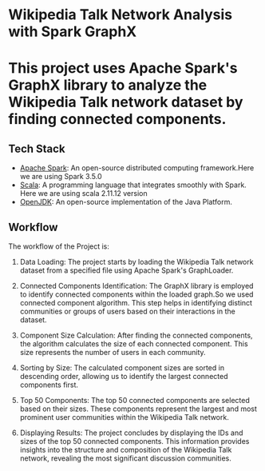 # Wikipedia Talk Network Analysis with Spark GraphX

# This project uses Apache Spark's GraphX library to analyze the Wikipedia Talk network dataset by finding connected components.
## Tech Stack

- [Apache Spark](https://spark.apache.org/downloads.html): An open-source distributed computing framework.Here we are using Spark 3.5.0
- [Scala](https://www.scala-lang.org/download/all.html): A programming language that integrates smoothly with Spark. Here we are using scala 2.11.12 version
- [OpenJDK](https://openjdk.java.net/): An open-source implementation of the Java Platform. 

## Workflow

The workflow of the Project is:

1. Data Loading: The project starts by loading the Wikipedia Talk network dataset from a specified file using Apache Spark's GraphLoader.

2. Connected Components Identification: The GraphX library is employed to identify connected components within the loaded graph.So we used connected component algorithm. This step helps in identifying distinct communities or groups of users based on their interactions in the dataset.

3. Component Size Calculation: After finding the connected components, the algorithm calculates the size of each connected component. This size represents the number of users in each community.

4. Sorting by Size: The calculated component sizes are sorted in descending order, allowing us to identify the largest connected components first.

5. Top 50 Components: The top 50 connected components are selected based on their sizes. These components represent the largest and most prominent user communities within the Wikipedia Talk network.

6. Displaying Results: The project concludes by displaying the IDs and sizes of the top 50 connected components. This information provides insights into the structure and composition of the Wikipedia Talk network, revealing the most significant discussion communities.
